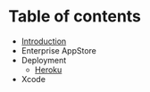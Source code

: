 # Table of contents

* [Introduction](README.md)
* Enterprise AppStore
* Deployment
  * [Heroku](deployment/heroku.md)
* Xcode

